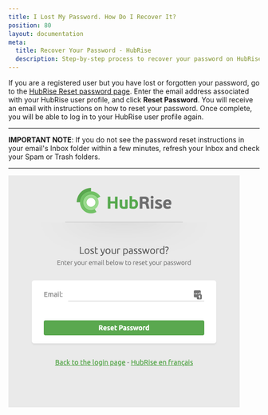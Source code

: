 ```yaml
---
title: I Lost My Password. How Do I Recover It?
position: 80
layout: documentation
meta:
  title: Recover Your Password - HubRise
  description: Step-by-step process to recover your password on HubRise if you are a registred user, but you have lost or forgotten your password.
---
```


If you are a registered user but you have lost or forgotten your password, go to the [HubRise Reset password page](https://manager.hubrise.com/reset_password/new). Enter the email address associated with your HubRise user profile, and click **Reset Password**. You will receive an email with instructions on how to reset your password. Once complete, you will be able to log in to your HubRise user profile again.

---

**IMPORTANT NOTE**: If you do not see the password reset instructions in your email's Inbox folder within a few minutes, refresh your Inbox and check your Spam or Trash folders.

---

![Reset password page](../../images/002-en-reset-password.png)
